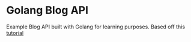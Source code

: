 # Golang Blog API

Example Blog API built with Golang for learning purposes. Based off this [tutorial](https://levelup.gitconnected.com/crud-restful-api-with-go-gorm-jwt-postgres-mysql-and-testing-460a85ab7121)
